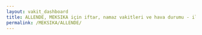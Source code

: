 ```yaml
---
layout: vakit_dashboard
title: ALLENDE, MEKSIKA için iftar, namaz vakitleri ve hava durumu - ilçe/eyalet seç
permalink: /MEKSIKA/ALLENDE/
---
```


<script type="text/javascript">
  var GLOBAL_COUNTRY = 'MEKSIKA';
  var GLOBAL_CITY = 'ALLENDE';
  var GLOBAL_STATE = '';
  var lat = 72;
  var lon = 21;
</script>
